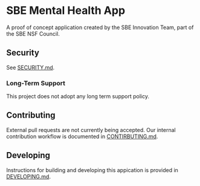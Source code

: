 # SBE Mental Health App

A proof of concept application created by the SBE Innovation Team, part of the SBE NSF Council.

## Security

See [SECURITY.md](./SECURITY.md).

### Long-Term Support

This project does not adopt any long term support policy.

## Contributing

External pull requests are not currently being accepted. Our internal contribution workflow is documented in [CONTIRBUTING.md](./CONTRIBUTING.md).

## Developing

Instructions for building and developing this appication is provided in [DEVELOPING.md](./DEVELOPING.md).

